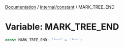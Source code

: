 [Documentation](../../../index.md) / [internal/constant](../index.md) / MARK\_TREE\_END

# Variable: MARK\_TREE\_END

```ts
const MARK_TREE_END: "└──" = '└──';
```
